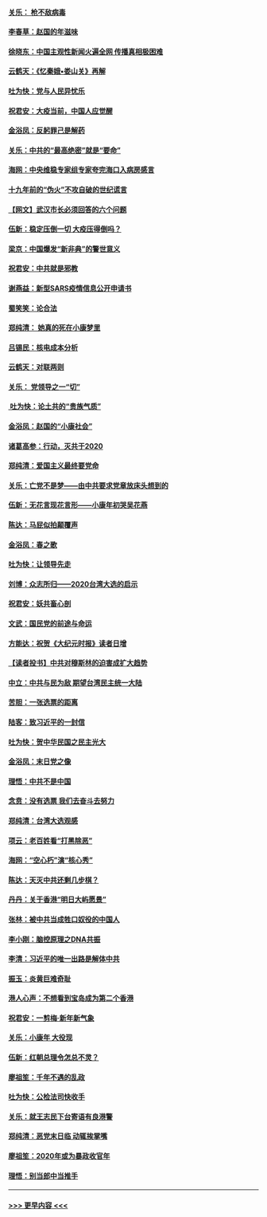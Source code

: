 #### [关乐： 枪不敌病毒](../pages/nsc993/n11826746.md?t=01282033) 
#### [李春草：赵国的年滋味](../pages/nsc993/n11826321.md?t=01282033) 
#### [徐晓东：中国主观性新闻火遍全网 传播真相极困难](../pages/nsc993/n11826508.md?t=01282033) 
#### [云鹤天：《忆秦娥▪娄山关》再解](../pages/nsc993/n11824682.md?t=01282033) 
#### [吐为快：党与人民异忧乐](../pages/nsc993/n11824660.md?t=01282033) 
#### [祝君安：大疫当前，中国人应觉醒](../pages/nsc993/n11821946.md?t=01282033) 
#### [金浴凤：反躬罪己是解药](../pages/nsc993/n11820280.md?t=01282033) 
#### [关乐：中共的“最高绝密”就是“要命”](../pages/nsc993/n11816946.md?t=01282033) 
#### [海网：中央维稳专家组专家夸完海口入病房感言](../pages/nsc993/n11815138.md?t=01282033) 
#### [十九年前的“伪火”不攻自破的世纪谎言](../pages/nsc993/n11813238.md?t=01282033) 
#### [【网文】武汉市长必须回答的六个问题](../pages/nsc993/n11813848.md?t=01282033) 
#### [伍新：稳定压倒一切 大疫压得倒吗？](../pages/nsc993/n11812634.md?t=01282033) 
#### [梁京：中国爆发“新非典”的警世意义](../pages/nsc993/n11812554.md?t=01282033) 
#### [祝君安：中共就是邪教](../pages/nsc993/n11812431.md?t=01282033) 
#### [谢燕益：新型SARS疫情信息公开申请书](../pages/nsc993/n11808840.md?t=01282033) 
#### [蜀笑笑：论合法](../pages/nsc993/n11808064.md?t=01282033) 
#### [郑纯清： 她真的死在小康梦里](../pages/nsc993/n11806623.md?t=01282033) 
#### [吕锡民：核电成本分析](../pages/nsc993/n11806284.md?t=01282033) 
#### [云鹤天：对联两则](../pages/nsc993/n11805957.md?t=01282033) 
#### [关乐： 党领导之一“切”](../pages/nsc993/n11804505.md?t=01282033) 
#### [ 吐为快：论土共的“贵族气质”](../pages/nsc993/n11804490.md?t=01282033) 
#### [金浴凤：赵国的“小康社会”](../pages/nsc993/n11804452.md?t=01282033) 
#### [诸葛高参：行动，灭共于2020](../pages/nsc993/n11804120.md?t=01282033) 
#### [郑纯清：爱国主义最终要党命](../pages/nsc993/n11802197.md?t=01282033) 
#### [关乐：亡党不是梦——由中共要求党章放床头想到的](../pages/nsc993/n11802156.md?t=01282033) 
#### [伍新：无花言现花言形——小康年初哭吴花燕](../pages/nsc993/n11800044.md?t=01282033) 
#### [陈达：马屁似拍颠覆声](../pages/nsc993/n11800010.md?t=01282033) 
#### [金浴凤：春之歌](../pages/nsc993/n11797687.md?t=01282033) 
#### [吐为快：让领导先走](../pages/nsc993/n11797512.md?t=01282033) 
#### [刘博：众志所归——2020台湾大选的启示](../pages/nsc993/n11796878.md?t=01282033) 
#### [祝君安：妖共畜心剖](../pages/nsc993/n11794273.md?t=01282033) 
#### [文武：国民党的前途与命运](../pages/nsc993/n11794198.md?t=01282033) 
#### [方能达：祝贺《大纪元时报》读者日增](../pages/nsc993/n11793807.md?t=01282033) 
#### [【读者投书】中共对穆斯林的迫害成扩大趋势](../pages/nsc993/n11791371.md?t=01282033) 
#### [中立：中共与民为敌 期望台湾民主统一大陆](../pages/nsc993/n11790392.md?t=01282033) 
#### [苦胆：一张选票的距离](../pages/nsc993/n11788914.md?t=01282033) 
#### [陆客：致习近平的一封信](../pages/nsc993/n11788867.md?t=01282033) 
#### [吐为快：贺中华民国之民主光大](../pages/nsc993/n11788618.md?t=01282033) 
#### [金浴凤：末日党之像](../pages/nsc993/n11787475.md?t=01282033) 
#### [理悟：中共不是中国](../pages/nsc993/n11787463.md?t=01282033) 
#### [念贲：没有选票  我们去奋斗去努力](../pages/nsc993/n11787398.md?t=01282033) 
#### [郑纯清：台湾大选观感](../pages/nsc993/n11786210.md?t=01282033) 
#### [项云：老百姓看“打黑除恶”](../pages/nsc993/n11785398.md?t=01282033) 
#### [海网：“空心朽”演“核心秀”](../pages/nsc993/n11783874.md?t=01282033) 
#### [陈达：天灭中共还剩几步棋？](../pages/nsc993/n11783719.md?t=01282033) 
#### [丹丹：关于香港“明日大屿愿景”](../pages/nsc993/n11783273.md?t=01282033) 
#### [张林：被中共当成牲口奴役的中国人](../pages/nsc993/n11782397.md?t=01282033) 
#### [李小刚：脑控原理之DNA共振](../pages/nsc993/n11780962.md?t=01282033) 
#### [李清：习近平的唯一出路是解体中共](../pages/nsc993/n11780866.md?t=01282033) 
#### [振玉：炎黄巨难奇耻](../pages/nsc993/n11779632.md?t=01282033) 
#### [港人心声：不想看到宝岛成为第二个香港](../pages/nsc993/n11778817.md?t=01282033) 
#### [祝君安：一剪梅‧新年新气象](../pages/nsc993/n11776340.md?t=01282033) 
#### [关乐：小康年 大役现](../pages/nsc993/n11774213.md?t=01282033) 
#### [伍新：红朝总理令怎总不灵？](../pages/nsc993/n11770813.md?t=01282033) 
#### [廖祖笙：千年不遇的乱政](../pages/nsc993/n11770373.md?t=01282033) 
#### [吐为快：公检法司快收手](../pages/nsc993/n11770359.md?t=01282033) 
#### [关乐：就王志民下台寄语有良港警](../pages/nsc993/n11769903.md?t=01282033) 
#### [郑纯清：恶党末日临 动辄挨掌嘴](../pages/nsc993/n11769356.md?t=01282033) 
#### [廖祖笙：2020年或为暴政收官年](../pages/nsc993/n11768216.md?t=01282033) 
#### [理悟：别当郎中当推手](../pages/nsc993/n11768243.md?t=01282033) 

----
#### [ >>> 更早内容 <<< ](../indexes/nsc993-earlier.md)
